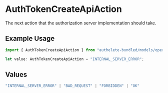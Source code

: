 # AuthTokenCreateApiAction

The next action that the authorization server implementation should take.

## Example Usage

```typescript
import { AuthTokenCreateApiAction } from "authelete-bundled/models/operations";

let value: AuthTokenCreateApiAction = "INTERNAL_SERVER_ERROR";
```

## Values

```typescript
"INTERNAL_SERVER_ERROR" | "BAD_REQUEST" | "FORBIDDEN" | "OK"
```